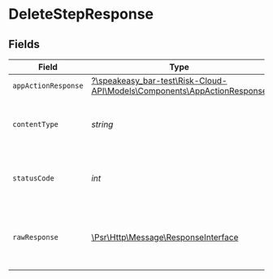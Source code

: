 # DeleteStepResponse


## Fields

| Field                                                                                                               | Type                                                                                                                | Required                                                                                                            | Description                                                                                                         |
| ------------------------------------------------------------------------------------------------------------------- | ------------------------------------------------------------------------------------------------------------------- | ------------------------------------------------------------------------------------------------------------------- | ------------------------------------------------------------------------------------------------------------------- |
| `appActionResponse`                                                                                                 | [?\speakeasy_bar-test\Risk-Cloud-API\Models\Components\AppActionResponse](../../models/shared/AppActionResponse.md) | :heavy_minus_sign:                                                                                                  | OK                                                                                                                  |
| `contentType`                                                                                                       | *string*                                                                                                            | :heavy_check_mark:                                                                                                  | HTTP response content type for this operation                                                                       |
| `statusCode`                                                                                                        | *int*                                                                                                               | :heavy_check_mark:                                                                                                  | HTTP response status code for this operation                                                                        |
| `rawResponse`                                                                                                       | [\Psr\Http\Message\ResponseInterface](https://www.php-fig.org/psr/psr-7/#33-psrhttpmessageresponseinterface)        | :heavy_minus_sign:                                                                                                  | Raw HTTP response; suitable for custom response parsing                                                             |